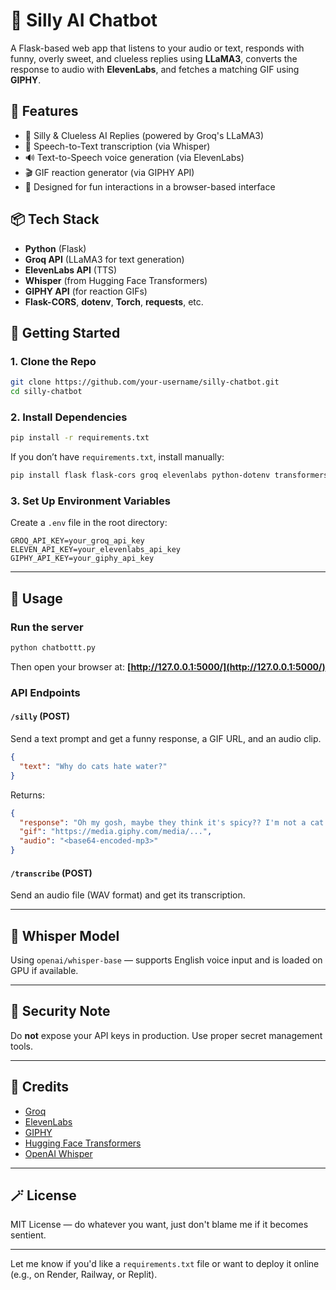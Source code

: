 # 🧠 Silly AI Chatbot

A Flask-based web app that listens to your audio or text, responds with funny, overly sweet, and clueless replies using **LLaMA3**, converts the response to audio with **ElevenLabs**, and fetches a matching GIF using **GIPHY**.

## 🎯 Features

* 🤪 Silly & Clueless AI Replies (powered by Groq's LLaMA3)
* 🎤 Speech-to-Text transcription (via Whisper)
* 🔊 Text-to-Speech voice generation (via ElevenLabs)
* 🎬 GIF reaction generator (via GIPHY API)
* 🧠 Designed for fun interactions in a browser-based interface


## 📦 Tech Stack

* **Python** (Flask)
* **Groq API** (LLaMA3 for text generation)
* **ElevenLabs API** (TTS)
* **Whisper** (from Hugging Face Transformers)
* **GIPHY API** (for reaction GIFs)
* **Flask-CORS**, **dotenv**, **Torch**, **requests**, etc.

## 🚀 Getting Started

### 1. Clone the Repo

```bash
git clone https://github.com/your-username/silly-chatbot.git
cd silly-chatbot
```

### 2. Install Dependencies

```bash
pip install -r requirements.txt
```

If you don’t have `requirements.txt`, install manually:

```bash
pip install flask flask-cors groq elevenlabs python-dotenv transformers torch requests
```

### 3. Set Up Environment Variables

Create a `.env` file in the root directory:

```env
GROQ_API_KEY=your_groq_api_key
ELEVEN_API_KEY=your_elevenlabs_api_key
GIPHY_API_KEY=your_giphy_api_key
```

---

## 🧪 Usage

### Run the server

```bash
python chatbottt.py
```

Then open your browser at:
**[http://127.0.0.1:5000/](http://127.0.0.1:5000/)**

### API Endpoints

#### `/silly` (POST)

Send a text prompt and get a funny response, a GIF URL, and an audio clip.

```json
{
  "text": "Why do cats hate water?"
}
```

Returns:

```json
{
  "response": "Oh my gosh, maybe they think it's spicy?? I'm not a cat expert but I'd try a raincoat next time. 🐱💦",
  "gif": "https://media.giphy.com/media/...",
  "audio": "<base64-encoded-mp3>"
}
```

#### `/transcribe` (POST)

Send an audio file (WAV format) and get its transcription.

---

## 🧠 Whisper Model

Using `openai/whisper-base` — supports English voice input and is loaded on GPU if available.

---

## 🔐 Security Note

Do **not** expose your API keys in production. Use proper secret management tools.

---

## 🤝 Credits

* [Groq](https://groq.com/)
* [ElevenLabs](https://www.elevenlabs.io/)
* [GIPHY](https://developers.giphy.com/)
* [Hugging Face Transformers](https://huggingface.co/transformers/)
* [OpenAI Whisper](https://github.com/openai/whisper)

---

## 🪄 License

MIT License — do whatever you want, just don't blame me if it becomes sentient.

---

Let me know if you'd like a `requirements.txt` file or want to deploy it online (e.g., on Render, Railway, or Replit).
